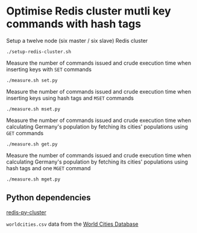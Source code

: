 # Optimise Redis cluster mutli key commands with hash tags

Setup a twelve node (six master / six slave) Redis cluster

```
./setup-redis-cluster.sh
```

Measure the number of commands issued and crude execution time when inserting keys with `SET` commands

```
./measure.sh set.py
```

Measure the number of commands issued and crude execution time when inserting keys using hash tags and `MSET` commands

```
./measure.sh mset.py
```

Measure the number of commands issued and crude execution time when calculating Germany's population by fetching its cities' populations using `GET` commands

```
./measure.sh get.py
```

Measure the number of commands issued and crude execution time when calculating Germany's population by fetching its cities' populations using hash tags and one `MGET` command

```
./measure.sh mget.py
```

## Python dependencies
[redis-py-cluster](https://redis-py-cluster.readthedocs.io/en/master/)

`worldcities.csv` data from the [World Cities Database](https://simplemaps.com/data/world-cities)
